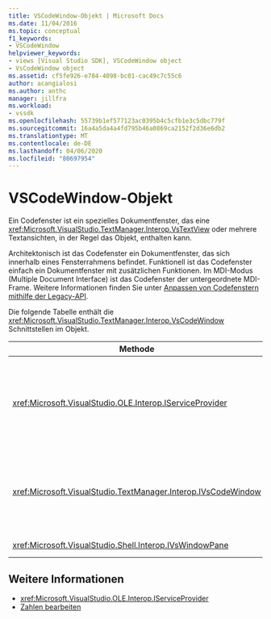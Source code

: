 ```yaml
---
title: VSCodeWindow-Objekt | Microsoft Docs
ms.date: 11/04/2016
ms.topic: conceptual
f1_keywords:
- VSCodeWindow
helpviewer_keywords:
- views [Visual Studio SDK], VSCodeWindow object
- VsCodeWindow object
ms.assetid: cf5fe926-e784-4098-bc01-cac49c7c55c6
author: acangialosi
ms.author: anthc
manager: jillfra
ms.workload:
- vssdk
ms.openlocfilehash: 55739b1ef577123ac0395b4c5cfb1e3c5dbc779f
ms.sourcegitcommit: 16a4a5da4a4fd795b46a0869ca2152f2d36e6db2
ms.translationtype: MT
ms.contentlocale: de-DE
ms.lasthandoff: 04/06/2020
ms.locfileid: "80697954"
---
```

# <a name="vscodewindow-object"></a>VSCodeWindow-Objekt
Ein Codefenster ist ein spezielles Dokumentfenster, das eine <xref:Microsoft.VisualStudio.TextManager.Interop.VsTextView> oder mehrere Textansichten, in der Regel das Objekt, enthalten kann.

 Architektonisch ist das Codefenster ein Dokumentfenster, das sich innerhalb eines Fensterrahmens befindet. Funktionell ist das Codefenster einfach ein Dokumentfenster mit zusätzlichen Funktionen. Im MDI-Modus (Multiple Document Interface) ist das Codefenster der untergeordnete MDI-Frame. Weitere Informationen finden Sie unter [Anpassen von Codefenstern mithilfe der Legacy-API](/visualstudio/extensibility/customizing-code-windows-by-using-the-legacy-api?view=vs-2015).

 Die folgende Tabelle enthält die <xref:Microsoft.VisualStudio.TextManager.Interop.VsCodeWindow> Schnittstellen im Objekt.

|Methode|BESCHREIBUNG|
|------------|-----------------|
|<xref:Microsoft.VisualStudio.OLE.Interop.IServiceProvider>|Stellt einen generischen Zugriffsmechanismus bereit, um einen Dienst zu finden, den ein GLOBAL eindeutiger Bezeichner (GUID) identifiziert.|
|<xref:Microsoft.VisualStudio.TextManager.Interop.IVsCodeWindow>|Stellt ein untergeordnetes Element für die Multi document Interface (MDI) dar, das eine oder mehrere Codeansichten enthält.|
|<xref:Microsoft.VisualStudio.Shell.Interop.IVsWindowPane>|Füllt einen Fensterrahmen.|

## <a name="see-also"></a>Weitere Informationen
- <xref:Microsoft.VisualStudio.OLE.Interop.IServiceProvider>
- [Zahlen bearbeiten](https://www.microsoft.com/download/details.aspx?id=55984)
